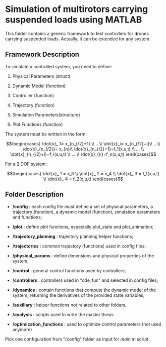 # Simulation of multirotors carrying suspended loads using MATLAB

This folder contains a generic framework to test controllers for drones carrying suspended loads. Actually, it can be extended for any system.

## Framework Description

To simulate a controlled system, you need to define:

1) Physical Parameters (struct)

2) Dynamic Model (function)

3) Controller (function)

4) Trajectory (function)

5) Simulation Parameters(structure)

5) Plot Functions (function)

The system must be written in the form:

```math
\begin{cases}
\dot{x}_ 1= x_{n_{/2}+1} \\
...\\
\dot{x}_i= x_{n_{/2}+i}\\
...\\
\dot{x}_{n_{/2}}= x_{n}\\
\dot{x}_{n_{/2}+1}=f_1(x,u,t) \\
... \\
\dot{x}_{n_{/2}+i}=f_i(x,u,t) \\
... \\
\dot{x}_{n}=f_n(x,u,t) 
\end{cases}
```

For a 2 DOF system:

```math
\begin{cases}
\dot{x}_ 1 = x_3 \\
\dot{x}_ 2 = x_4 \\
\dot{x}_ 3 = f_1(x,u,t) \\
\dot{x}_ 4 = f_2(x,u,t)
\end{cases}
```

## Folder Description

* **/config** : each config file must define a set of physical parameters, a trajectory (function), a dynamic model (function), simulation parameters and functions;

* **/plot** : define plot functions, especially plot\_state and plot\_animation;

* **/trajectory_planning** : trajectory planning helper functions;

* **/trajectories** : common trajectory (functions) used in config files;

* **/physical_params** : define dimensions and physical properties of the system;

* **/control** : general control functions used by controllers;
 
* **/controllers** : controllers used in "ode\_fun" and selected in config files;

* **/dynamics** : contain functions that compute the dynamic model of the system, returning the derivatives of the provided state variables;

* **/auxiliary** : helper functions not related to other folders.

* **/analysis** : scripts used to write the master thesis

* **/optimization_functions** : used to optimize control parameters (not used anymore)


Pick one configuration from "/config" folder as input for *main.m* script. 

